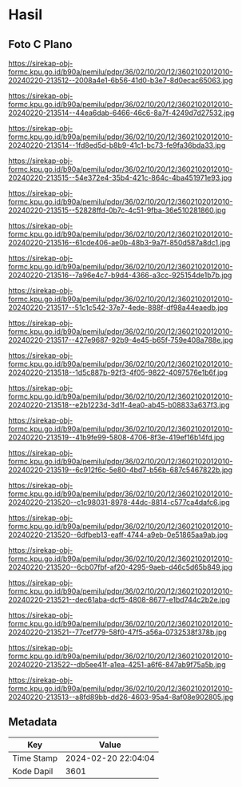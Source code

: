 # Hasil

## Foto C Plano

https://sirekap-obj-formc.kpu.go.id/b90a/pemilu/pdpr/36/02/10/20/12/3602102012010-20240220-213512--2008a4e1-6b56-41d0-b3e7-8d0ecac65063.jpg

https://sirekap-obj-formc.kpu.go.id/b90a/pemilu/pdpr/36/02/10/20/12/3602102012010-20240220-213514--44ea6dab-6466-46c6-8a7f-4249d7d27532.jpg

https://sirekap-obj-formc.kpu.go.id/b90a/pemilu/pdpr/36/02/10/20/12/3602102012010-20240220-213514--1fd8ed5d-b8b9-41c1-bc73-fe9fa36bda33.jpg

https://sirekap-obj-formc.kpu.go.id/b90a/pemilu/pdpr/36/02/10/20/12/3602102012010-20240220-213515--54e372e4-35b4-421c-864c-4ba451971e93.jpg

https://sirekap-obj-formc.kpu.go.id/b90a/pemilu/pdpr/36/02/10/20/12/3602102012010-20240220-213515--52828ffd-0b7c-4c51-9fba-36e510281860.jpg

https://sirekap-obj-formc.kpu.go.id/b90a/pemilu/pdpr/36/02/10/20/12/3602102012010-20240220-213516--61cde406-ae0b-48b3-9a7f-850d587a8dc1.jpg

https://sirekap-obj-formc.kpu.go.id/b90a/pemilu/pdpr/36/02/10/20/12/3602102012010-20240220-213516--7a96e4c7-b9d4-4366-a3cc-925154de1b7b.jpg

https://sirekap-obj-formc.kpu.go.id/b90a/pemilu/pdpr/36/02/10/20/12/3602102012010-20240220-213517--51c1c542-37e7-4ede-888f-df98a44eaedb.jpg

https://sirekap-obj-formc.kpu.go.id/b90a/pemilu/pdpr/36/02/10/20/12/3602102012010-20240220-213517--427e9687-92b9-4e45-b65f-759e408a788e.jpg

https://sirekap-obj-formc.kpu.go.id/b90a/pemilu/pdpr/36/02/10/20/12/3602102012010-20240220-213518--1d5c887b-92f3-4f05-9822-4097576e1b6f.jpg

https://sirekap-obj-formc.kpu.go.id/b90a/pemilu/pdpr/36/02/10/20/12/3602102012010-20240220-213518--e2b1223d-3d1f-4ea0-ab45-b08833a637f3.jpg

https://sirekap-obj-formc.kpu.go.id/b90a/pemilu/pdpr/36/02/10/20/12/3602102012010-20240220-213519--41b9fe99-5808-4706-8f3e-419ef16b14fd.jpg

https://sirekap-obj-formc.kpu.go.id/b90a/pemilu/pdpr/36/02/10/20/12/3602102012010-20240220-213519--6c912f6c-5e80-4bd7-b56b-687c5467822b.jpg

https://sirekap-obj-formc.kpu.go.id/b90a/pemilu/pdpr/36/02/10/20/12/3602102012010-20240220-213520--c1c98031-8978-44dc-8814-c577ca4dafc6.jpg

https://sirekap-obj-formc.kpu.go.id/b90a/pemilu/pdpr/36/02/10/20/12/3602102012010-20240220-213520--6dfbeb13-eaff-4744-a9eb-0e51865aa9ab.jpg

https://sirekap-obj-formc.kpu.go.id/b90a/pemilu/pdpr/36/02/10/20/12/3602102012010-20240220-213520--6cb07fbf-af20-4295-9aeb-d46c5d65b849.jpg

https://sirekap-obj-formc.kpu.go.id/b90a/pemilu/pdpr/36/02/10/20/12/3602102012010-20240220-213521--dec61aba-dcf5-4808-8677-e1bd744c2b2e.jpg

https://sirekap-obj-formc.kpu.go.id/b90a/pemilu/pdpr/36/02/10/20/12/3602102012010-20240220-213521--77cef779-58f0-47f5-a56a-0732538f378b.jpg

https://sirekap-obj-formc.kpu.go.id/b90a/pemilu/pdpr/36/02/10/20/12/3602102012010-20240220-213522--db5ee41f-a1ea-4251-a6f6-847ab9f75a5b.jpg

https://sirekap-obj-formc.kpu.go.id/b90a/pemilu/pdpr/36/02/10/20/12/3602102012010-20240220-213513--a8fd89bb-dd26-4603-95a4-8af08e902805.jpg


## Metadata

| Key        | Value               |
| ---------- | ------------------- |
| Time Stamp | 2024-02-20 22:04:04 |
| Kode Dapil | 3601                |



